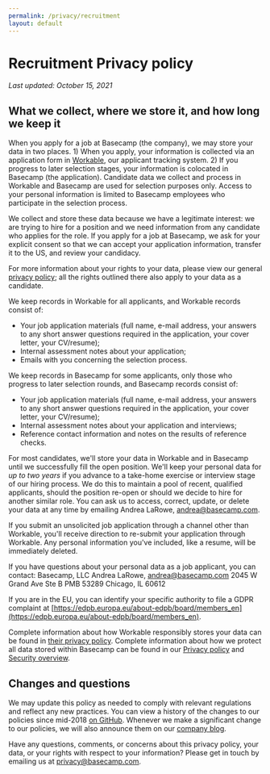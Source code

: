 ```yaml
---
permalink: /privacy/recruitment
layout: default
---
```


# Recruitment Privacy policy

*Last updated: October 15, 2021*

## What we collect, where we store it, and how long we keep it

When you apply for a job at Basecamp (the company), we may store your data in two places. 1) When you apply, your information is collected via an application form in [Workable](https://www.workable.com/), our applicant tracking system. 2) If you progress to later selection stages, your information is colocated in Basecamp (the application). Candidate data we collect and process in Workable and Basecamp are used for selection purposes only. Access to your personal information is limited to Basecamp employees who participate in the selection process.

We collect and store these data because we have a legitimate interest: we are trying to hire for a position and we need information from any candidate who applies for the role. If you apply for a job at Basecamp, we ask for your explicit consent so that we can accept your application information, transfer it to the US, and review your candidacy.

For more information about your rights to your data, please view our general [privacy policy](../index.md); all the rights outlined there also apply to your data as a candidate.

We keep records in Workable for all applicants, and Workable records consist of:

* Your job application materials (full name, e-mail address, your answers to any short answer questions required in the application, your cover letter, your CV/resume);
* Internal assessment notes about your application;
* Emails with you concerning the selection process.

We keep records in Basecamp for some applicants, only those who progress to later selection rounds, and Basecamp records consist of:

* Your job application materials (full name, e-mail address, your answers to any short answer questions required in the application, your cover letter, your CV/resume);
* Internal assessment notes about your application and interviews;
* Reference contact information and notes on the results of reference checks.

For most candidates, we'll store your data in Workable and in Basecamp until we successfully fill the open position. We'll keep your personal data for _up to two years_ if you advance to a take-home exercise or interview stage of our hiring process. We do this to maintain a pool of recent, qualified applicants, should the position re-open or should we decide to hire for another similar role. You can ask us to access, correct, update, or delete your data at any time by emailing Andrea LaRowe, [andrea@basecamp.com](mailto:andrea@basecamp.com).

If you submit an unsolicited job application through a channel other than Workable, you'll receive direction to re-submit your application through Workable. Any personal information you've included, like a resume, will be immediately deleted.

If you have questions about your personal data as a job applicant, you can contact:
Basecamp, LLC
Andrea LaRowe, [andrea@basecamp.com](mailto:andrea@basecamp.com)
2045 W Grand Ave Ste B
PMB 53289
Chicago, IL 60612

If you are in the EU, you can identify your specific authority to file a GDPR complaint at [https://edpb.europa.eu/about-edpb/board/members_en](https://edpb.europa.eu/about-edpb/board/members_en).

Complete information about how Workable responsibly stores your data can be found in [their privacy policy](https://www.workable.com/privacy). Complete information about how we protect all data stored within Basecamp can be found in our [Privacy policy](../index.md) and [Security overview](../../index.md).

## Changes and questions

We may update this policy as needed to comply with relevant regulations and reflect any new practices. You can view a history of the changes to our policies since mid-2018 [on GitHub](https://github.com/basecamp/policies/commits/master). Whenever we make a significant change to our policies, we will also announce them on our [company blog](https://m.signalvnoise.com/).

Have any questions, comments, or concerns about this privacy policy, your data, or your rights with respect to your information? Please get in touch by emailing us at [privacy@basecamp.com](mailto:privacy@basecamp.com).
